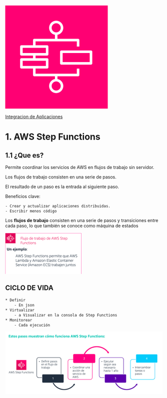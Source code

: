 ![Amazon SNS](../00_assets/Integracion%20de%20Aplicaciones/stepFunctions-logo.png)

[Integracion de Aplicaciones](../09-Integracion_de_Aplicaciones/)

# 1. AWS Step Functions

## 1.1 ¿Que es?

Permite coordinar los servicios de AWS en flujos de trabajo sin servidor.

Los flujos de trabajo consisten en una serie de pasos.

El resultado de un paso es la entrada al siguiente paso.

Beneficios clave:

    - Crear y actualizar aplicaciones distribuidas.
    - Escribir menos código

Los **flujos de trabajo** consisten en una serie de pasos y transiciones entre cada paso, lo que también se conoce como máquina de estados

![flujo](../00_assets/Integracion%20de%20Aplicaciones/flujos.png)

## CICLO DE VIDA

    * Definir
        - En json
    * Virtualizar
        - a Visualizar en la consola de Step Functions
    * Monitorear
        - Cada ejecución

![pasos](../00_assets/Integracion%20de%20Aplicaciones/pasos.png)
